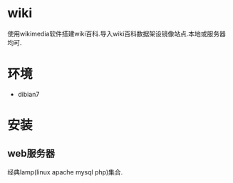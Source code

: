 # wiki

使用wikimedia软件搭建wiki百科.导入wiki百科数据架设镜像站点.本地或服务器均可.

# 环境

* dibian7

# 安装

## web服务器

经典lamp(linux apache mysql php)集合.

